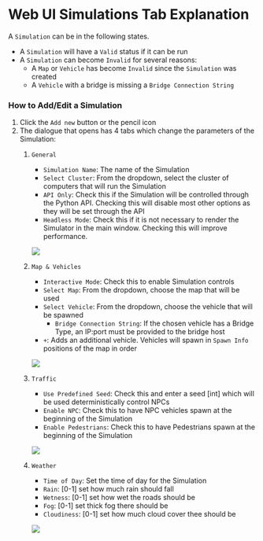 # Web UI Simulations Tab Explanation

A `Simulation` can be in the following states. 

- A `Simulation` will have a `Valid` status if it can be run
- A `Simulation` can become `Invalid` for several reasons:
	- A `Map` or `Vehicle` has become `Invalid` since the `Simulation` was created
	- A `Vehicle` with a bridge is missing a `Bridge Connection String`

### How to Add/Edit a Simulation
1. Click the `Add new` button or the pencil icon
2. The dialogue that opens has 4 tabs which change the parameters of the Simulation:
	1. `General`
		- `Simulation Name`: The name of the Simulation
		- `Select Cluster`: From the dropdown, select the cluster of computers that will run the Simulation
		- `API Only`: Check this if the Simulation will be controlled through the Python API. Checking this will disable most other options as they will be set through the API
		- `Headless Mode`: Check this if it is not necessary to render the Simulator in the main window. Checking this will improve performance.

		[![](images/web-simulation-general.png)](images/full_size_images/web-simulation-general.png)

	2. `Map & Vehicles`
		- `Interactive Mode`: Check this to enable Simulation controls
		- `Select Map`: From the dropdown, choose the map that will be used
		- `Select Vehicle`: From the dropdown, choose the vehicle that will be spawned
			- `Bridge Connection String`: If the chosen vehicle has a Bridge Type, an IP:port must be provided to the bridge host
		- `+`: Adds an additional vehicle. Vehicles will spawn in `Spawn Info` positions of the map in order

		[![](images/web-simulation-mapVehicle.png)](images/full_size_images/web-simulation-mapVehicle.png)

	3. `Traffic`
		- `Use Predefined Seed`: Check this and enter a seed [int] which will be used deterministically control NPCs
		- `Enable NPC`: Check this to have NPC vehicles spawn at the beginning of the Simulation
		- `Enable Pedestrians`: Check this to have Pedestrians spawn at the beginning of the Simulation

		[![](images/web-simulation-traffic.png)](images/full_size_images/web-simulation-traffic.png)

	4. `Weather`
		- `Time of Day`: Set the time of day for the Simulation
		- `Rain`: [0-1] set how much rain should fall
		- `Wetness`: [0-1] set how wet the roads should be
		- `Fog`: [0-1] set thick fog there should be
		- `Cloudiness`: [0-1] set how much cloud cover thee should be

		[![](images/web-simulation-weather.png)](images/full_size_images/web-simulation-weather.png)


